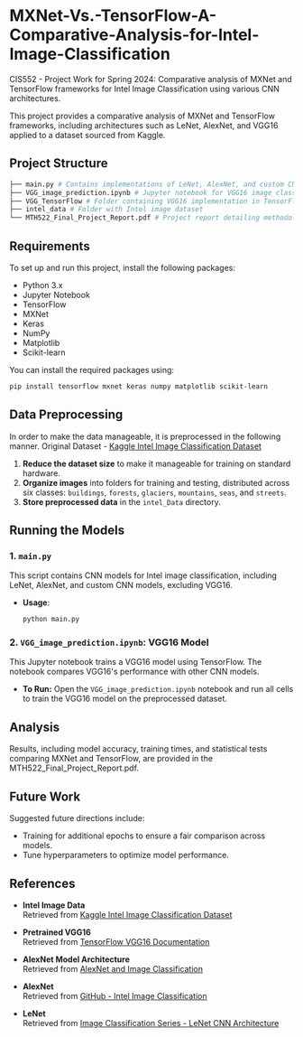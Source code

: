 # MXNet-Vs.-TensorFlow-A-Comparative-Analysis-for-Intel-Image-Classification
CIS552 - Project Work for Spring 2024: Comparative analysis of MXNet and TensorFlow frameworks for Intel Image Classification using various CNN architectures.

This project provides a comparative analysis of MXNet and TensorFlow frameworks, including architectures such as LeNet, AlexNet, and VGG16 applied to a dataset sourced from Kaggle.

## Project Structure

```bash
├── main.py # Contains implementations of LeNet, AlexNet, and custom CNN models
├── VGG_image_prediction.ipynb # Jupyter notebook for VGG16 image classification using TensorFlow
├── VGG_TensorFlow # Folder containing VGG16 implementation in TensorFlow
├── intel_data # Folder with Intel image dataset
└── MTH522_Final_Project_Report.pdf # Project report detailing methodology, results, and analysis
```

## Requirements

To set up and run this project, install the following packages:

- Python 3.x
- Jupyter Notebook
- TensorFlow
- MXNet
- Keras
- NumPy
- Matplotlib
- Scikit-learn

You can install the required packages using:

```bash
pip install tensorflow mxnet keras numpy matplotlib scikit-learn
```

## Data Preprocessing
In order to make the data manageable, it is preprocessed in the following manner. Original Dataset - [Kaggle Intel Image Classification Dataset](https://www.kaggle.com/puneet6060/intel-image-classification)
1. **Reduce the dataset size** to make it manageable for training on standard hardware.
2. **Organize images** into folders for training and testing, distributed across six classes: `buildings`, `forests`, `glaciers`, `mountains`, `seas`, and `streets`.
3. **Store preprocessed data** in the `intel_Data` directory.

## Running the Models

### 1. `main.py`
This script contains CNN models for Intel image classification, including LeNet, AlexNet, and custom CNN models, excluding VGG16.

- **Usage**:
  ```bash
  python main.py
  ```

### 2. `VGG_image_prediction.ipynb`: VGG16 Model
This Jupyter notebook trains a VGG16 model using TensorFlow. The notebook compares VGG16's performance with other CNN models.

- **To Run:** Open the `VGG_image_prediction.ipynb` notebook and run all cells to train the VGG16 model on the preprocessed dataset.
  
## Analysis
Results, including model accuracy, training times, and statistical tests comparing MXNet and TensorFlow, are provided in the MTH522_Final_Project_Report.pdf.

## Future Work
Suggested future directions include:

- Training for additional epochs to ensure a fair comparison across models.
- Tune hyperparameters to optimize model performance.

## References

- **Intel Image Data**  
  Retrieved from [Kaggle Intel Image Classification Dataset](https://www.kaggle.com/puneet6060/intel-image-classification)

- **Pretrained VGG16**  
  Retrieved from [TensorFlow VGG16 Documentation](https://www.tensorflow.org/api_docs/python/tf/keras/applications/VGG16)

- **AlexNet Model Architecture**  
  Retrieved from [AlexNet and Image Classification](https://www.example.com/alexnet-architecture)

- **AlexNet**  
  Retrieved from [GitHub - Intel Image Classification](https://www.github.com/intel-image-classification)

- **LeNet**  
  Retrieved from [Image Classification Series - LeNet CNN Architecture](https://www.example.com/lenet-architecture)

